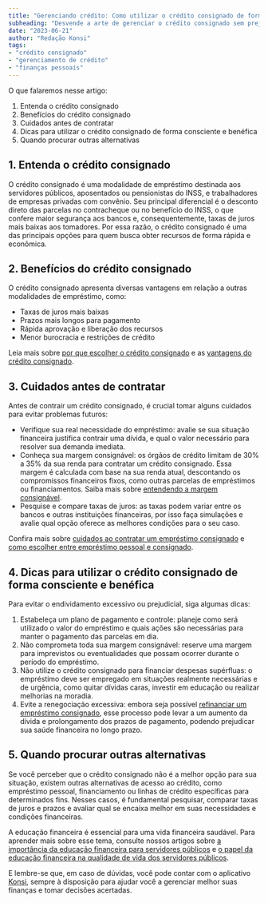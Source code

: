 ```yaml
---
title: "Gerenciando crédito: Como utilizar o crédito consignado de forma consciente e benéfica"
subheading: "Desvende a arte de gerenciar o crédito consignado sem prejudicar suas finanças pessoais"
date: "2023-06-21"
author: "Redação Konsi"
tags:
- "crédito consignado"
- "gerenciamento de crédito"
- "finanças pessoais"
---
```


O que falaremos nesse artigo: 
1. Entenda o crédito consignado
2. Benefícios do crédito consignado
3. Cuidados antes de contratar
4. Dicas para utilizar o crédito consignado de forma consciente e benéfica
5. Quando procurar outras alternativas 

## 1. Entenda o crédito consignado

O crédito consignado é uma modalidade de empréstimo destinada aos servidores públicos, aposentados ou pensionistas do INSS, e trabalhadores de empresas privadas com convênio. Seu principal diferencial é o desconto direto das parcelas no contracheque ou no benefício do INSS, o que confere maior segurança aos bancos e, consequentemente, taxas de juros mais baixas aos tomadores. Por essa razão, o crédito consignado é uma das principais opções para quem busca obter recursos de forma rápida e econômica.

## 2. Benefícios do crédito consignado

O crédito consignado apresenta diversas vantagens em relação a outras modalidades de empréstimo, como:

- Taxas de juros mais baixas
- Prazos mais longos para pagamento
- Rápida aprovação e liberação dos recursos
- Menor burocracia e restrições de crédito

Leia mais sobre [por que escolher o crédito consignado](https://konsi.com.br/postagens/5-motivos-para-escolher-o-credito-consignado-publico/) e as [vantagens do crédito consignado](https://konsi.com.br/postagens/vantagens-do-credito-consignado-por-que-escolher/).

## 3. Cuidados antes de contratar

Antes de contrair um crédito consignado, é crucial tomar alguns cuidados para evitar problemas futuros:

- Verifique sua real necessidade do empréstimo: avalie se sua situação financeira justifica contrair uma dívida, e qual o valor necessário para resolver sua demanda imediata.
- Conheça sua margem consignável: os órgãos de crédito limitam de 30% a 35% da sua renda para contratar um crédito consignado. Essa margem é calculada com base na sua renda atual, descontando os compromissos financeiros fixos, como outras parcelas de empréstimos ou financiamentos. Saiba mais sobre [entendendo a margem consignável](https://konsi.com.br/postagens/entendendo-a-margem-consignavel-como-planejar-seu-crdito-consignado/).
- Pesquise e compare taxas de juros: as taxas podem variar entre os bancos e outras instituições financeiras, por isso faça simulações e avalie qual opção oferece as melhores condições para o seu caso.

Confira mais sobre [cuidados ao contratar um empréstimo consignado](https://konsi.com.br/postagens/cuidados-ao-contratar-um-emprstimo-consignado-como-evitar-armadilhas-e-tomar-a-melhor-deciso/) e [como escolher entre empréstimo pessoal e consignado](https://konsi.com.br/postagens/como-escolher-entre-emprstimo-pessoal-e-consignado-guia-para-servidores-pblicos/).

## 4. Dicas para utilizar o crédito consignado de forma consciente e benéfica

Para evitar o endividamento excessivo ou prejudicial, siga algumas dicas:

1. Estabeleça um plano de pagamento e controle: planeje como será utilizado o valor do empréstimo e quais ações são necessárias para manter o pagamento das parcelas em dia.
2. Não comprometa toda sua margem consignável: reserve uma margem para imprevistos ou eventualidades que possam ocorrer durante o período do empréstimo.
3. Não utilize o crédito consignado para financiar despesas supérfluas: o empréstimo deve ser empregado em situações realmente necessárias e de urgência, como quitar dívidas caras, investir em educação ou realizar melhorias na moradia.
4. Evite a renegociação excessiva: embora seja possível [refinanciar um empréstimo consignado](https://konsi.com.br/postagens/refinanciamento-de-emprstimo-consignado-quando-e-como-fazer/), esse processo pode levar a um aumento da dívida e prolongamento dos prazos de pagamento, podendo prejudicar sua saúde financeira no longo prazo.

## 5. Quando procurar outras alternativas 

Se você perceber que o crédito consignado não é a melhor opção para sua situação, existem outras alternativas de acesso ao crédito, como empréstimo pessoal, financiamento ou linhas de crédito específicas para determinados fins. Nesses casos, é fundamental pesquisar, comparar taxas de juros e prazos e avaliar qual se encaixa melhor em suas necessidades e condições financeiras. 

A educação financeira é essencial para uma vida financeira saudável. Para aprender mais sobre esse tema, consulte nossos artigos sobre [a importância da educação financeira para servidores públicos](https://konsi.com.br/postagens/a-importncia-da-educao-financeira-para-servidores-pblicos-e-como-implement-la-em-sua-vida/) e [o papel da educação financeira na qualidade de vida dos servidores públicos](https://konsi.com.br/postagens/o-papel-da-eduo-financeira-na-qualidade-de-vida-dos-servidores-pblicos/).

E lembre-se que, em caso de dúvidas, você pode contar com o aplicativo [Konsi](http://appkonsi.com.br/download), sempre à disposição para ajudar você a gerenciar melhor suas finanças e tomar decisões acertadas.